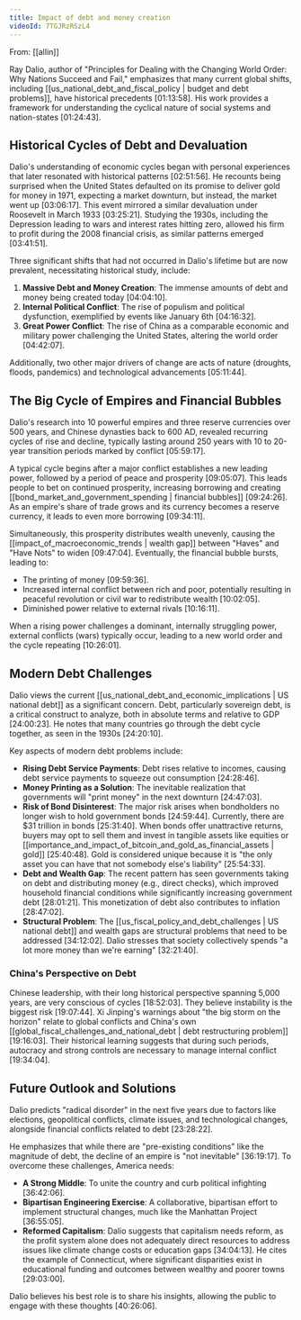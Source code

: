 ```yaml
---
title: Impact of debt and money creation
videoId: 7TGJRzRSzL4
---
```


From: [[allin]] <br/> 

Ray Dalio, author of "Principles for Dealing with the Changing World Order: Why Nations Succeed and Fail," emphasizes that many current global shifts, including [[us_national_debt_and_fiscal_policy | budget and debt problems]], have historical precedents <a class="yt-timestamp" data-t="01:13:58">[01:13:58]</a>. His work provides a framework for understanding the cyclical nature of social systems and nation-states <a class="yt-timestamp" data-t="01:24:43">[01:24:43]</a>.

## Historical Cycles of Debt and Devaluation

Dalio's understanding of economic cycles began with personal experiences that later resonated with historical patterns <a class="yt-timestamp" data-t="02:51:56">[02:51:56]</a>. He recounts being surprised when the United States defaulted on its promise to deliver gold for money in 1971, expecting a market downturn, but instead, the market went up <a class="yt-timestamp" data-t="03:06:17">[03:06:17]</a>. This event mirrored a similar devaluation under Roosevelt in March 1933 <a class="yt-timestamp" data-t="03:25:21">[03:25:21]</a>. Studying the 1930s, including the Depression leading to wars and interest rates hitting zero, allowed his firm to profit during the 2008 financial crisis, as similar patterns emerged <a class="yt-timestamp" data-t="03:41:51">[03:41:51]</a>.

Three significant shifts that had not occurred in Dalio's lifetime but are now prevalent, necessitating historical study, include:
1.  **Massive Debt and Money Creation**: The immense amounts of debt and money being created today <a class="yt-timestamp" data-t="04:04:10">[04:04:10]</a>.
2.  **Internal Political Conflict**: The rise of populism and political dysfunction, exemplified by events like January 6th <a class="yt-timestamp" data-t="04:16:32">[04:16:32]</a>.
3.  **Great Power Conflict**: The rise of China as a comparable economic and military power challenging the United States, altering the world order <a class="yt-timestamp" data-t="04:42:07">[04:42:07]</a>.

Additionally, two other major drivers of change are acts of nature (droughts, floods, pandemics) and technological advancements <a class="yt-timestamp" data-t="05:11:44">[05:11:44]</a>.

## The Big Cycle of Empires and Financial Bubbles

Dalio's research into 10 powerful empires and three reserve currencies over 500 years, and Chinese dynasties back to 600 AD, revealed recurring cycles of rise and decline, typically lasting around 250 years with 10 to 20-year transition periods marked by conflict <a class="yt-timestamp" data-t="05:59:17">[05:59:17]</a>.

A typical cycle begins after a major conflict establishes a new leading power, followed by a period of peace and prosperity <a class="yt-timestamp" data-t="09:05:07">[09:05:07]</a>. This leads people to bet on continued prosperity, increasing borrowing and creating [[bond_market_and_government_spending | financial bubbles]] <a class="yt-timestamp" data-t="09:24:26">[09:24:26]</a>. As an empire's share of trade grows and its currency becomes a reserve currency, it leads to even more borrowing <a class="yt-timestamp" data-t="09:34:11">[09:34:11]</a>.

Simultaneously, this prosperity distributes wealth unevenly, causing the [[impact_of_macroeconomic_trends | wealth gap]] between "Haves" and "Have Nots" to widen <a class="yt-timestamp" data-t="09:47:04">[09:47:04]</a>. Eventually, the financial bubble bursts, leading to:
*   The printing of money <a class="yt-timestamp" data-t="09:59:36">[09:59:36]</a>.
*   Increased internal conflict between rich and poor, potentially resulting in peaceful revolution or civil war to redistribute wealth <a class="yt-timestamp" data-t="10:02:05">[10:02:05]</a>.
*   Diminished power relative to external rivals <a class="yt-timestamp" data-t="10:16:11">[10:16:11]</a>.

When a rising power challenges a dominant, internally struggling power, external conflicts (wars) typically occur, leading to a new world order and the cycle repeating <a class="yt-timestamp" data-t="10:26:01">[10:26:01]</a>.

## Modern Debt Challenges

Dalio views the current [[us_national_debt_and_economic_implications | US national debt]] as a significant concern. Debt, particularly sovereign debt, is a critical construct to analyze, both in absolute terms and relative to GDP <a class="yt-timestamp" data-t="24:00:23">[24:00:23]</a>. He notes that many countries go through the debt cycle together, as seen in the 1930s <a class="yt-timestamp" data-t="24:20:10">[24:20:10]</a>.

Key aspects of modern debt problems include:
*   **Rising Debt Service Payments**: Debt rises relative to incomes, causing debt service payments to squeeze out consumption <a class="yt-timestamp" data-t="24:28:46">[24:28:46]</a>.
*   **Money Printing as a Solution**: The inevitable realization that governments will "print money" in the next downturn <a class="yt-timestamp" data-t="24:47:03">[24:47:03]</a>.
*   **Risk of Bond Disinterest**: The major risk arises when bondholders no longer wish to hold government bonds <a class="yt-timestamp" data-t="24:59:44">[24:59:44]</a>. Currently, there are $31 trillion in bonds <a class="yt-timestamp" data-t="25:31:40">[25:31:40]</a>. When bonds offer unattractive returns, buyers may opt to sell them and invest in tangible assets like equities or [[importance_and_impact_of_bitcoin_and_gold_as_financial_assets | gold]] <a class="yt-timestamp" data-t="25:40:48">[25:40:48]</a>. Gold is considered unique because it is "the only asset you can have that not somebody else's liability" <a class="yt-timestamp" data-t="25:54:33">[25:54:33]</a>.
*   **Debt and Wealth Gap**: The recent pattern has seen governments taking on debt and distributing money (e.g., direct checks), which improved household financial conditions while significantly increasing government debt <a class="yt-timestamp" data-t="28:01:21">[28:01:21]</a>. This monetization of debt also contributes to inflation <a class="yt-timestamp" data-t="28:47:02">[28:47:02]</a>.
*   **Structural Problem**: The [[us_fiscal_policy_and_debt_challenges | US national debt]] and wealth gaps are structural problems that need to be addressed <a class="yt-timestamp" data-t="34:12:02">[34:12:02]</a>. Dalio stresses that society collectively spends "a lot more money than we're earning" <a class="yt-timestamp" data-t="32:21:40">[32:21:40]</a>.

### China's Perspective on Debt

Chinese leadership, with their long historical perspective spanning 5,000 years, are very conscious of cycles <a class="yt-timestamp" data-t="18:52:03">[18:52:03]</a>. They believe instability is the biggest risk <a class="yt-timestamp" data-t="19:07:44">[19:07:44]</a>. Xi Jinping's warnings about "the big storm on the horizon" relate to global conflicts and China's own [[global_fiscal_challenges_and_national_debt | debt restructuring problem]] <a class="yt-timestamp" data-t="19:16:03">[19:16:03]</a>. Their historical learning suggests that during such periods, autocracy and strong controls are necessary to manage internal conflict <a class="yt-timestamp" data-t="19:34:04">[19:34:04]</a>.

## Future Outlook and Solutions

Dalio predicts "radical disorder" in the next five years due to factors like elections, geopolitical conflicts, climate issues, and technological changes, alongside financial conflicts related to debt <a class="yt-timestamp" data-t="23:28:22">[23:28:22]</a>.

He emphasizes that while there are "pre-existing conditions" like the magnitude of debt, the decline of an empire is "not inevitable" <a class="yt-timestamp" data-t="36:19:17">[36:19:17]</a>. To overcome these challenges, America needs:
*   **A Strong Middle**: To unite the country and curb political infighting <a class="yt-timestamp" data-t="36:42:06">[36:42:06]</a>.
*   **Bipartisan Engineering Exercise**: A collaborative, bipartisan effort to implement structural changes, much like the Manhattan Project <a class="yt-timestamp" data-t="36:55:05">[36:55:05]</a>.
*   **Reformed Capitalism**: Dalio suggests that capitalism needs reform, as the profit system alone does not adequately direct resources to address issues like climate change costs or education gaps <a class="yt-timestamp" data-t="34:04:13">[34:04:13]</a>. He cites the example of Connecticut, where significant disparities exist in educational funding and outcomes between wealthy and poorer towns <a class="yt-timestamp" data-t="29:03:00">[29:03:00]</a>.

Dalio believes his best role is to share his insights, allowing the public to engage with these thoughts <a class="yt-timestamp" data-t="40:26:06">[40:26:06]</a>.